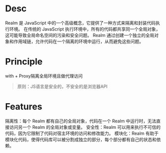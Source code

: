 # Desc
Realm 是 JavaScript 中的一个高级概念，它提供了一种方式来隔离和封装代码执行环境。
在传统的 JavaScript 执行环境中，所有的代码都共享同一个全局对象，这可能导致全局命名空间的污染和安全问题。
Realm 通过创建一个独立的全局对象和作用域链，允许代码在一个隔离的环境中运行，从而避免这些问题。

# Principle
with + Proxy隔离全局环境且做代理访问
> 原则：JS语言是安全的，不安全的是浏览器API

# Features
隔离性：每个 Realm 都有自己的全局对象，代码在一个 Realm 中运行时，无法直接访问另一个 Realm 的全局对象或变量。
安全性：Realm 可以用来执行不可信的代码，因为它限制了代码对宿主环境的访问和修改能力。
模块化：Realm 有助于模块化代码，使得代码库可以被分割成独立的部分，每个部分都有自己的状态和依赖。